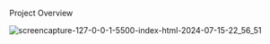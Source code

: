Project Overview

![screencapture-127-0-0-1-5500-index-html-2024-07-15-22_56_51](https://github.com/user-attachments/assets/6d60f4d8-94ca-4e32-889d-06bae3b575ca)
